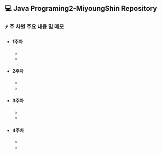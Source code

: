 ## 💻 Java Programing2-MiyoungShin Repository

### ⚡ 주 차별 주요 내용 및 메모
- #### 1주차
    * 
    * 
- #### 2주차
    * 
    * 
- #### 3주차
    * 
    *
- #### 4주차
    *
    * 